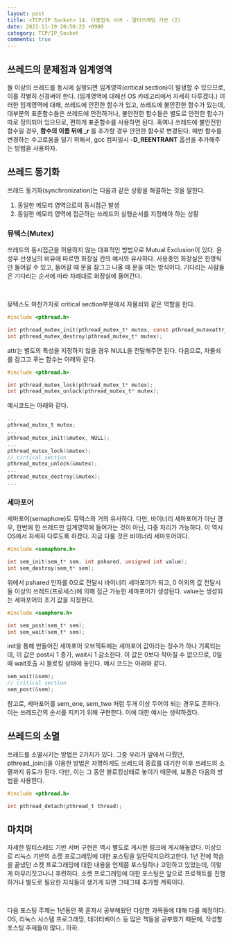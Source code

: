 ```yaml
---
layout: post
title: <TCP/IP Socket> 14. 다중접속 서버 - 멀티쓰레딩 기반 (2)
date: 2021-11-19 20:50:23 +0900
category: TCP/IP_Socket
comments: true
---
```


## 쓰레드의 문제점과 임계영역

둘 이상의 쓰레드를 동시에 실행되면 임계영역(critical section)이 발생할 수 있으므로, 이를 각별히 신경써야 한다. (임계영역에 대해선 OS 카테고리에서 자세히 다루겠다.) 이러한 임계영역에 대해, 쓰레드에 안전한 함수가 있고, 쓰레드에 불안전한 함수가 있는데, 대부분의 표준함수들은 쓰레드에 안전하거나, 불안전한 함수들은 별도로 안전한 함수가 따로 정의되어 있으므로, 편하게 표준함수를 사용하면 된다. 혹여나 쓰레드에 불안전한 함수일 경우, **함수의 이름 뒤에 _r** 를 추가할 경우 안전한 함수로 변경된다. 매번 함수를 변경하는 수고로움을 덜기 위해서, gcc 컴파일시 **-D_REENTRANT** 옵션을 추가해주는 방법을 사용하자. 
 
## 쓰레드 동기화
 
​쓰레드 동기화(synchronization)는 다음과 같은 상황을 해결하는 것을 말한다.
1. 동일한 메모리 영역으로의 동시접근 발생
2. 동일한 메모리 영역에 접근하는 쓰레드의 실행순서를 지정해야 하는 상황

### 뮤텍스(Mutex)

쓰레드의 동시접근을 허용하지 않는 대표적인 방법으로 Mutual Exclusion이 있다. 윤성우 선생님의 비유에 따르면 화장실 칸의 예시와 유사하다. 사용중인 화장실은 한명씩만 들어갈 수 있고, 들어갈 때 문을 잠그고 나올 때 문을 여는 방식이다. 기다리는 사람들은 기다리는 순서에 따라 차례대로 화장실에 들어간다.

<br/>

뮤텍스도 마찬가지로 critical section부분에서 자물쇠와 같은 역할을 한다. 

```c
#include <pthread.h>

int pthread_mutex_init(pthread_mutex_t* mutex, const pthread_mutexattr_t* attr);
int pthread_mutex_destroy(pthread_mutex_t* mutex);
```

attr는 별도의 특성을 지정하지 않을 경우 NULL을 전달해주면 된다. 다음으로, 자물쇠를 잠그고 푸는 함수는 아래와 같다.

```c
#include <pthread.h>

int pthread_mutex_lock(pthread_mutex_t* mutex);
int pthread_mutex_unlock(pthread_mutex_t* mutex);
```

예시코드는 아래와 같다.

```c
...
pthread_mutex_t mutex;
...
pthread_mutex_init(&mutex, NULL);
...
pthread_mutex_lock(&mutex);
// cirtical section
pthread_mutex_unlock(&mutex);
...
pthread_mutex_destroy(&mutex);
...
```

### 세마포어

세마포어(semaphore)도 뮤텍스와 거의 유사하다. 다만, 바이너리 세마포어가 아닌 경우, 한번에 한 쓰레드만 임계영역에 들어가는 것이 아닌, 다중 처리가 가능하다. 이 역시 OS에서 자세히 다루도록 하겠다. 지금 다룰 것은 바이너리 세마포어이다.

```c
#include <semaphore.h>

int sem_init(sem_t* sem, int pshared, unsigned int value);
int sem_destroy(sem_t* sem);
```

위에서 pshared 인자를 0으로 전달시 바이너리 세마포어가 되고, 0 이외의 값 전달시 둘 이상의 쓰레드(프로세스)에 의해 접근 가능한 세마포어가 생성된다. value는 생성되는 세마포어의 초기 값을 지정한다.

```c
#include <semphore.h>

int sem_post(sem_t* sem);
int sem_wait(sem_t* sem);
```

init을 통해 만들어진 세마포어 오브젝트에는 세마포어 값이라는 정수가 하나 기록되는데, 이 값은 post시 1 증가, wait시 1 감소한다. 이 값은 0보다 작아질 수 없으므로, 0일때 wait호출 시 블로킹 상태에 놓인다. 예시 코드는 아래와 같다.

```c
sem_wait(&sem);
// critical section
sem_post(&sem);
```

참고로, 세마포어를 sem_one, sem_two 처럼 두개 이상 두어야 되는 경우도 흔하다. 이는 쓰레드간의 순서를 지키기 위해 구현한다. 이에 대한 예시는 생략하겠다. 

## 쓰레드의 소멸

쓰레드를 소멸시키는 방법은 2가지가 있다. 그중 우리가 앞에서 다뤘던, pthread_join()을 이용한 방법은 자명하게도 쓰레드의 종료를 대기한 이후 쓰레드의 소멸까지 유도가 된다. 다만, 이는 그 동안 블로킹상태로 놓이기 때문에, 보통은 다음의 방법을 사용한다.

```c
#include <pthread.h>

int pthread_detach(pthread_t thread);
```

## 마치며

자세한 멀티스레드 기반 서버 구현은 역시 별도로 게시한 링크에 게시해놓았다. 이상으로 리눅스 기반의 소켓 프로그래밍에 대한 포스팅을 일단락지으려고한다. 1년 전에 학습을 끝냈던 소켓 프로그래밍에 대한 내용을 언제쯤 포스팅하나 고민하고 있었는데, 이렇게 마무리짓고나니 후련하다. 소켓 프로그래밍에 대한 포스팅은 앞으로 프로젝트를 진행하거나 별도로 필요한 지식들이 생기게 되면 그때그때 추가할 계획이다.

<br/>

다음 포스팅 주제는 1년동안 쭉 혼자서 공부해왔던 다양한 과목들에 대해 다룰 예정이다. OS, 리눅스 시스템 프로그래밍, 데이터베이스 등 많은 책들을 공부했기 때문에, 작성할 포스팅 주제들이 많다.. 하하.
